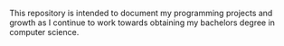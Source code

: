 This repository is intended to document my programming projects and growth as I continue to work towards obtaining my bachelors degree in computer science.
